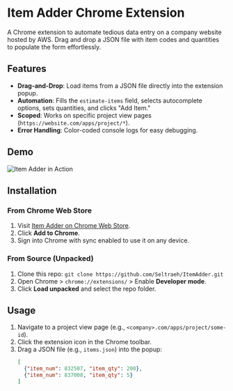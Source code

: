 # Item Adder Chrome Extension

A Chrome extension to automate tedious data entry on a company website hosted by AWS. Drag and drop a JSON file with item codes and quantities to populate the form effortlessly.

## Features
- **Drag-and-Drop**: Load items from a JSON file directly into the extension popup.
- **Automation**: Fills the `estimate-items` field, selects autocomplete options, sets quantities, and clicks "Add Item."
- **Scoped**: Works on specific project view pages (`https://website.com/apps/project/*`).
- **Error Handling**: Color-coded console logs for easy debugging.

## Demo
![Item Adder in Action](assets/demo.gif)

## Installation

### From Chrome Web Store
1. Visit [Item Adder on Chrome Web Store]([https://chrome.google.com/webstore/detail/item-adder/<pending>](https://chromewebstore.google.com/detail/dbkchnmkanheomghpiicapmogkfiemoj?utm_source=item-share-cb)).
2. Click **Add to Chrome**.
3. Sign into Chrome with sync enabled to use it on any device.

### From Source (Unpacked)
1. Clone this repo: `git clone https://github.com/Seltraeh/ItemAdder.git`
2. Open Chrome > `chrome://extensions/` > Enable **Developer mode**.
3. Click **Load unpacked** and select the repo folder.

## Usage
1. Navigate to a project view page (e.g., `<company>.com/apps/project/some-id`).
2. Click the extension icon in the Chrome toolbar.
3. Drag a JSON file (e.g., `items.json`) into the popup:
   ```json
   [
     {"item_num": 832507, "item_qty": 200},
     {"item_num": 837008, "item_qty": 5}
   ]
